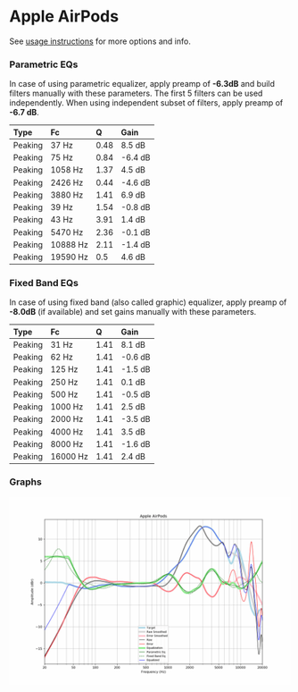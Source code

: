# Apple AirPods
See [usage instructions](https://github.com/jaakkopasanen/AutoEq#usage) for more options and info.

### Parametric EQs
In case of using parametric equalizer, apply preamp of **-6.3dB** and build filters manually
with these parameters. The first 5 filters can be used independently.
When using independent subset of filters, apply preamp of **-6.7 dB**.

| Type    | Fc       |    Q | Gain    |
|:--------|:---------|:-----|:--------|
| Peaking | 37 Hz    | 0.48 | 8.5 dB  |
| Peaking | 75 Hz    | 0.84 | -6.4 dB |
| Peaking | 1058 Hz  | 1.37 | 4.5 dB  |
| Peaking | 2426 Hz  | 0.44 | -4.6 dB |
| Peaking | 3880 Hz  | 1.41 | 6.9 dB  |
| Peaking | 39 Hz    | 1.54 | -0.8 dB |
| Peaking | 43 Hz    | 3.91 | 1.4 dB  |
| Peaking | 5470 Hz  | 2.36 | -0.1 dB |
| Peaking | 10888 Hz | 2.11 | -1.4 dB |
| Peaking | 19590 Hz | 0.5  | 4.6 dB  |

### Fixed Band EQs
In case of using fixed band (also called graphic) equalizer, apply preamp of **-8.0dB**
(if available) and set gains manually with these parameters.

| Type    | Fc       |    Q | Gain    |
|:--------|:---------|:-----|:--------|
| Peaking | 31 Hz    | 1.41 | 8.1 dB  |
| Peaking | 62 Hz    | 1.41 | -0.6 dB |
| Peaking | 125 Hz   | 1.41 | -1.5 dB |
| Peaking | 250 Hz   | 1.41 | 0.1 dB  |
| Peaking | 500 Hz   | 1.41 | -0.5 dB |
| Peaking | 1000 Hz  | 1.41 | 2.5 dB  |
| Peaking | 2000 Hz  | 1.41 | -3.5 dB |
| Peaking | 4000 Hz  | 1.41 | 3.5 dB  |
| Peaking | 8000 Hz  | 1.41 | -1.6 dB |
| Peaking | 16000 Hz | 1.41 | 2.4 dB  |

### Graphs
![](./Apple%20AirPods.png)
